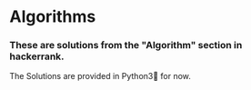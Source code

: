 # Algorithms 
 
### **These are solutions from the "Algorithm" section in hackerrank.**

The Solutions are provided in Python3:snake: for now.
